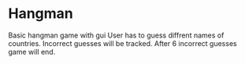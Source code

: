 # Hangman
Basic hangman game with gui
User has to guess diffrent names of countries.
Incorrect guesses will be tracked.
After 6 incorrect guesses game will end.
